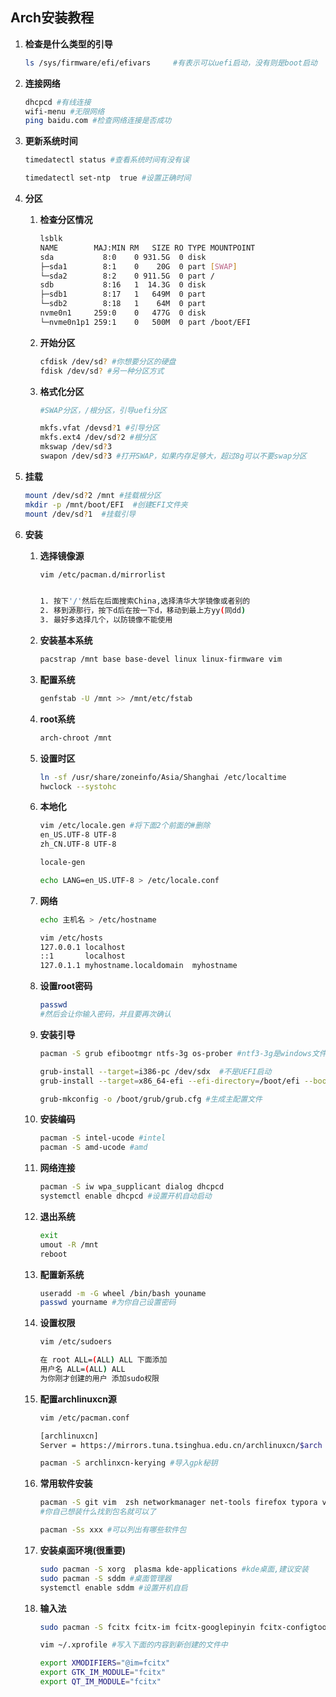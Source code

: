 ## Arch安装教程

1. **检查是什么类型的引导**

   ```bash
   ls /sys/firmware/efi/efivars 	#有表示可以uefi启动，没有则是boot启动
   ```

2. **连接网络**

   ```bash
   dhcpcd #有线连接
   wifi-menu #无限网络
   ping baidu.com #检查网络连接是否成功
   ```

3. **更新系统时间**

   ```bash
   timedatectl status #查看系统时间有没有误
   
   timedatectl set-ntp  true #设置正确时间
   ```

4. **分区**

   1. **检查分区情况**

      ```bash
      lsblk 
      NAME        MAJ:MIN RM   SIZE RO TYPE MOUNTPOINT
      sda           8:0    0 931.5G  0 disk 
      ├─sda1        8:1    0    20G  0 part [SWAP]
      └─sda2        8:2    0 911.5G  0 part /
      sdb           8:16   1  14.3G  0 disk 
      ├─sdb1        8:17   1   649M  0 part 
      └─sdb2        8:18   1    64M  0 part 
      nvme0n1     259:0    0   477G  0 disk 
      └─nvme0n1p1 259:1    0   500M  0 part /boot/EFI
      ```

   2. **开始分区**

      ```bash
      cfdisk /dev/sd? #你想要分区的硬盘
      fdisk /dev/sd? #另一种分区方式
      ```

   3. **格式化分区**

      ```bash
      #SWAP分区，/根分区，引导uefi分区
      
      mkfs.vfat /devsd?1 #引导分区
      mkfs.ext4 /dev/sd?2 #根分区
      mkswap /dev/sd?3 
      swapon /dev/sd?3 #打开SWAP，如果内存足够大，超过8g可以不要swap分区
      ```

5. **挂载**

   ```bash
   mount /dev/sd?2 /mnt #挂载根分区
   mkdir -p /mnt/boot/EFI  #创建EFI文件夹
   mount /dev/sd?1  #挂载引导
   ```

6. **安装**

   1. **选择镜像源**

      ```bash
      vim /etc/pacman.d/mirrorlist
      
      
      1. 按下'/'然后在后面搜索China,选择清华大学镜像或者别的
      2. 移到源那行，按下d后在按一下d，移动到最上方yy(同dd)
      3. 最好多选择几个，以防镜像不能使用
      ```

   2. **安装基本系统**

      ```bash
      pacstrap /mnt base base-devel linux linux-firmware vim
      ```

   3. **配置系统**

      ```bash
      genfstab -U /mnt >> /mnt/etc/fstab
      ```

   4. **root系统**

      ```bash
      arch-chroot /mnt
      ```

   5. **设置时区**

      ```bash
      ln -sf /usr/share/zoneinfo/Asia/Shanghai /etc/localtime
      hwclock --systohc
      ```

   6. **本地化**

      ```bash
      vim /etc/locale.gen #将下面2个前面的#删除
      en_US.UTF-8 UTF-8
      zh_CN.UTF-8 UTF-8
      
      locale-gen
      
      echo LANG=en_US.UTF-8 > /etc/locale.conf
      ```

   7. **网络**

      ```bash
      echo 主机名 > /etc/hostname
      
      vim /etc/hosts
      127.0.0.1	localhost
      ::1		localhost
      127.0.1.1	myhostname.localdomain	myhostname
      ```

   8. **设置root密码**

      ```bash
      passwd
      #然后会让你输入密码，并且要再次确认
      ```

   9. **安装引导**

      ```bash
      pacman -S grub efibootmgr ntfs-3g os-prober #ntf3-3g是windows文件系统，os-prober，如果只想装一个系统后面两个可以不要
      
      grub-install --target=i386-pc /dev/sdx  #不是UEFI启动
      grub-install --target=x86_64-efi --efi-directory=/boot/efi --bootloader-id=grub #注意挂载efi的分区是最开始分好的
      
      grub-mkconfig -o /boot/grub/grub.cfg #生成主配置文件
      ```

   10. **安装编码**

       ```bash
       pacman -S intel-ucode #intel
       pacman -S amd-ucode #amd
       ```

   11. **网络连接**

       ```bash
       pacman -S iw wpa_supplicant dialog dhcpcd
       systemctl enable dhcpcd #设置开机自动启动
       ```

   12. **退出系统**

       ```bash
       exit
       umout -R /mnt
       reboot 
       ```

   13. **配置新系统**

       ```bash
       useradd -m -G wheel /bin/bash youname 
       passwd yourname #为你自己设置密码
       ```

   14. **设置权限**

       ```bash
       vim /etc/sudoers
       
       在 root ALL=(ALL) ALL 下面添加
       用户名 ALL=(ALL) ALL
       为你刚才创建的用户 添加sudo权限
       ```

   15. **配置archlinuxcn源**

       ```bash
       vim /etc/pacman.conf
       
       [archlinuxcn]
       Server = https://mirrors.tuna.tsinghua.edu.cn/archlinuxcn/$arch #有些东西只有在这个源里才有
       
       pacman -S archlinxcn-kerying #导入gpk秘钥
       ```

   16. **常用软件安装**

       ```bash
       pacman -S git vim  zsh networkmanager net-tools firefox typora visual-studio-code-bin gimp vlc 
       #你自己想装什么找到包名就可以了
       
       pacman -Ss xxx #可以列出有哪些软件包
       ```

   17. **安装桌面环境(很重要)**

       ```bash
       sudo pacman -S xorg  plasma kde-applications #kde桌面,建议安装
       sudo pacman -S sddm #桌面管理器
       systemctl enable sddm #设置开机自启
       ```

   18. **输入法**

       ```bash
       sudo pacman -S fcitx fcitx-im fcitx-googlepinyin fcitx-configtool #sogou拼音很麻烦不建议安装
       
       vim ~/.xprofile #写入下面的内容到新创建的文件中
       
       export XMODIFIERS="@im=fcitx"
       export GTK_IM_MODULE="fcitx"
       export QT_IM_MODULE="fcitx"
       ```

       
